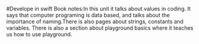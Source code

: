 #Develope in swift
Book notes:In this unit it talks about values in coding. It says that computer programing is data based, and talks about the importance of naming.There is also pages about strings, constants and variables. There  is also a section about playground basics where it teaches us how to use playground.

